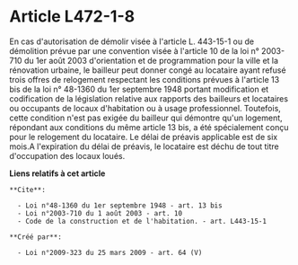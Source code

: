 # Article L472-1-8

En cas d'autorisation de démolir visée à l'article L. 443-15-1 ou de démolition prévue par une convention visée à l'article
10 de la loi n° 2003-710 du 1er août 2003 d'orientation et de programmation pour la ville et la rénovation urbaine, le
bailleur peut donner congé au locataire ayant refusé trois offres de relogement respectant les conditions prévues à l'article
13 bis de la loi n° 48-1360 du 1er septembre 1948 portant modification et codification de la législation relative aux
rapports des bailleurs et locataires ou occupants de locaux d'habitation ou à usage professionnel. Toutefois, cette condition
n'est pas exigée du bailleur qui démontre qu'un logement, répondant aux conditions du même article 13 bis, a été spécialement
conçu pour le relogement du locataire. Le délai de préavis applicable est de six mois.A l'expiration du délai de préavis, le
locataire est déchu de tout titre d'occupation des locaux loués.

**Liens relatifs à cet article**

	**Cite**:

	  - Loi n°48-1360 du 1er septembre 1948 - art. 13 bis
	  - Loi n°2003-710 du 1 août 2003 - art. 10
	  - Code de la construction et de l'habitation. - art. L443-15-1

	**Créé par**:

	  - Loi n°2009-323 du 25 mars 2009 - art. 64 (V)
